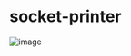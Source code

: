 # socket-printer

![image](https://user-images.githubusercontent.com/76016204/137945388-7bda03c7-b3a1-4d26-9b29-935182ef3dbf.png)


